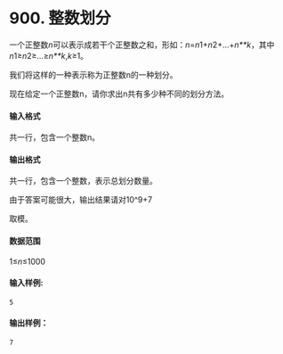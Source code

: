 # 900. 整数划分

一个正整数*n*可以表示成若干个正整数之和，形如：*n*=*n*1+*n*2+…+*n**k*，其中*n*1≥*n*2≥…≥*n**k*,*k*≥1。

我们将这样的一种表示称为正整数n的一种划分。

现在给定一个正整数n，请你求出n共有多少种不同的划分方法。

#### 输入格式

共一行，包含一个整数n。

#### 输出格式

共一行，包含一个整数，表示总划分数量。

由于答案可能很大，输出结果请对10^9+7

取模。

#### 数据范围

1≤*n*≤1000

#### 输入样例:

```
5
```

#### 输出样例：

```
7
```